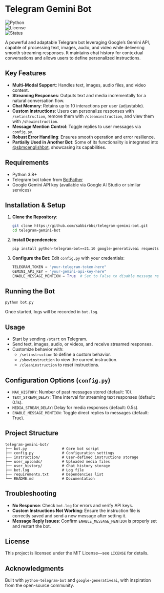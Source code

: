 # Telegram Gemini Bot

![Python](https://img.shields.io/badge/Python-3.8+-blue.svg)  
![License](https://img.shields.io/badge/License-MIT-green.svg)  
![Status](https://img.shields.io/badge/Status-Active-brightgreen.svg)  

A powerful and adaptable Telegram bot leveraging Google’s Gemini API, capable of processing text, images, audio, and video while delivering smooth streaming responses. It maintains chat history for contextual conversations and allows users to define personalized instructions.

## Key Features
- **Multi-Modal Support**: Handles text, images, audio files, and video content.
- **Streaming Responses**: Outputs text and media incrementally for a natural conversation flow.
- **Chat Memory**: Retains up to 10 interactions per user (adjustable).
- **Custom Instructions**: Users can personalize responses with `/setinstruction`, remove them with `/cleaninstruction`, and view them with `/showinstruction`.
- **Message Mention Control**: Toggle replies to user messages via `config.py`.
- **Robust Error Handling**: Ensures smooth operation and error resilience.
- **Partially Used in Another Bot**: Some of its functionality is integrated into [@sbmcenglishbot](https://t.me/sbmcenglishbot), showcasing its capabilities.

## Requirements
- Python 3.8+
- Telegram bot token from [BotFather](https://t.me/BotFather)
- Google Gemini API key (available via Google AI Studio or similar services)

## Installation & Setup

1. **Clone the Repository**:
   ```bash
   git clone https://github.com/sabbirbbs/telegram-gemini-bot.git
   cd telegram-gemini-bot
   ```
2. **Install Dependencies**:
   ```bash
   pip install python-telegram-bot==21.10 google-generativeai requests
   ```
3. **Configure the Bot**:
   Edit `config.py` with your credentials:
   ```python
   TELEGRAM_TOKEN = "your-telegram-token-here"
   GEMINI_API_KEY = "your-gemini-api-key-here"
   ENABLE_MESSAGE_MENTION = True  # Set to False to disable message replies
   ```

## Running the Bot
```bash
python bot.py
```
Once started, logs will be recorded in `bot.log`.

## Usage
- Start by sending `/start` on Telegram.
- Send text, images, audio, or videos, and receive streamed responses.
- Customize behavior with:
  - `/setinstruction` to define a custom behavior.
  - `/showinstruction` to view the current instruction.
  - `/cleaninstruction` to reset instructions.

## Configuration Options (`config.py`)
- `MAX_HISTORY`: Number of past messages stored (default: 10).
- `TEXT_STREAM_DELAY`: Time interval for streaming text responses (default: 0.1s).
- `MEDIA_STREAM_DELAY`: Delay for media responses (default: 0.5s).
- `ENABLE_MESSAGE_MENTION`: Toggle direct replies to messages (default: True).

## Project Structure
```
telegram-gemini-bot/
├── bot.py                # Core bot script
├── config.py             # Configuration settings
├── instruction/          # User-defined instructions storage
├── user_uploads/         # Uploaded media files
├── user_history/         # Chat history storage
├── bot.log               # Log file
├── requirements.txt      # Dependencies list
└── README.md             # Documentation
```

## Troubleshooting
- **No Response**: Check `bot.log` for errors and verify API keys.
- **Custom Instructions Not Working**: Ensure the instruction file is correctly saved and send a new message after setting it.
- **Message Reply Issues**: Confirm `ENABLE_MESSAGE_MENTION` is properly set and restart the bot.

## License
This project is licensed under the MIT License—see `LICENSE` for details.

## Acknowledgments
Built with `python-telegram-bot` and `google-generativeai`, with inspiration from the open-source community.


